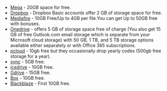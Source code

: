 - [Mega](https://mega.nz) - 20GB space for free.
- [Dropbox](https://www.dropbox.com) - Dropbox Basic accounts offer 2 GB of storage space for free.
- [Mediafire](https://www.mediafire.com/) - 10GB Free/Up to 4GB per file.You can get Up to 50GB free with bonuses.
- [Onedrive](https://onedrive.live.com/) - offers 5 GB of storage space free of charge (You also get 15 GB of free Outlook.com email storage which is separate from your Microsoft cloud storage) with 50 GB, 1 TB, and 5 TB storage options available either separately or with Office 365 subscriptions.
- [pcloud](https://www.pcloud.com/) - 10gb free but they occasionally drop yearly codes (500gb free storage for a year).
- [sync](https://www.sync.com/) - 5GB free.
- [icedrive](https://icedrive.net/) - 10GB free.
- [Gdrive](drive.google.com) - 15GB free.
- [Box](box.com) - 10GB free.
- [Blackblaze](Blackblaze.com) - First 10GB free.
